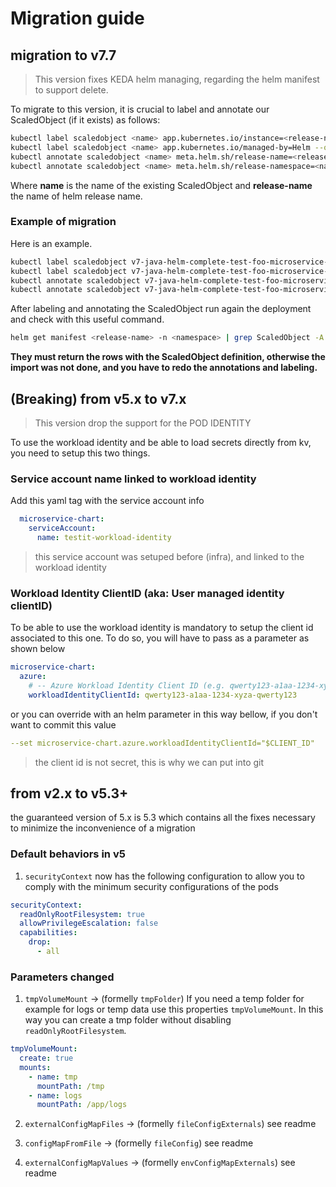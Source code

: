 <!-- markdownlint-disable MD029  -->
# Migration guide

## migration to v7.7

> This version fixes KEDA helm managing, regarding the helm manifest to support delete.

To migrate to this version, it is crucial to label and annotate our ScaledObject (if it exists) as follows:

```bash
kubectl label scaledobject <name> app.kubernetes.io/instance=<release-name> --overwrite
kubectl label scaledobject <name> app.kubernetes.io/managed-by=Helm --overwrite
kubectl annotate scaledobject <name> meta.helm.sh/release-name=<release-name> --overwrite
kubectl annotate scaledobject <name> meta.helm.sh/release-namespace=<namespace> --overwrite
```

Where **name** is the name of the existing ScaledObject and **release-name** the name of helm release name.

### Example of migration

Here is an example.

```bash
kubectl label scaledobject v7-java-helm-complete-test-foo-microservice-chart app.kubernetes.io/instance=v7-java-helm-complete-test-foo --overwrite -n testit
kubectl label scaledobject v7-java-helm-complete-test-foo-microservice-chart app.kubernetes.io/managed-by=Helm --overwrite -n testit
kubectl annotate scaledobject v7-java-helm-complete-test-foo-microservice-chart meta.helm.sh/release-name=v7-java-helm-complete-test-foo --overwrite -n testit
kubectl annotate scaledobject v7-java-helm-complete-test-foo-microservice-chart meta.helm.sh/release-namespace=testit --overwrite -n testit
```

After labeling and annotating the ScaledObject run again the deployment and check with this useful command.

```bash
helm get manifest <release-name> -n <namespace> | grep ScaledObject -A 10
```

**They must return the rows with the ScaledObject definition, otherwise 
the import was not done, and you have to redo the annotations and labeling.** 

## (Breaking) from v5.x to v7.x

> This version drop the support for the POD IDENTITY

To use the workload identity and be able to load secrets directly from kv, you need to setup this two things.

### Service account name linked to workload identity

Add this yaml tag with the service account info

```yaml
  microservice-chart:
    serviceAccount:
      name: testit-workload-identity
```

> this service account was setuped before (infra), and linked to the workload identity

### Workload Identity ClientID (aka: User managed identity clientID)

To be able to use the workload identity is mandatory to setup the client id associated to this one.
To do so, you will have to pass as a parameter as shown below

```yaml
microservice-chart:
  azure:
    # -- Azure Workload Identity Client ID (e.g. qwerty123-a1aa-1234-xyza-qwerty123)
    workloadIdentityClientId: qwerty123-a1aa-1234-xyza-qwerty123
```

or you can override with an helm parameter in this way bellow, if you don't want to commit this value

```yaml
--set microservice-chart.azure.workloadIdentityClientId="$CLIENT_ID"
```

> the client id is not secret, this is why we can put into git

## from v2.x to v5.3+

the guaranteed version of 5.x is 5.3 which contains all the fixes necessary to minimize the inconvenience of a migration

### Default behaviors in v5

1. `securityContext` now has the following configuration to allow you to comply with the minimum security configurations of the pods

  ```yaml
  securityContext:
    readOnlyRootFilesystem: true
    allowPrivilegeEscalation: false
    capabilities:
      drop:
        - all
  ```

### Parameters changed

1. `tmpVolumeMount` -> (formelly `tmpFolder`) If you need a temp folder for example for logs or temp data use this properties `tmpVolumeMount`. In this way you can create a tmp folder without disabling `readOnlyRootFilesystem`.

  ```yaml
  tmpVolumeMount:
    create: true
    mounts:
      - name: tmp
        mountPath: /tmp
      - name: logs
        mountPath: /app/logs
  ```

2. `externalConfigMapFiles` -> (formelly `fileConfigExternals`) see readme

3. `configMapFromFile` -> (formelly `fileConfig`) see readme

4. `externalConfigMapValues` -> (formelly `envConfigMapExternals`) see readme
